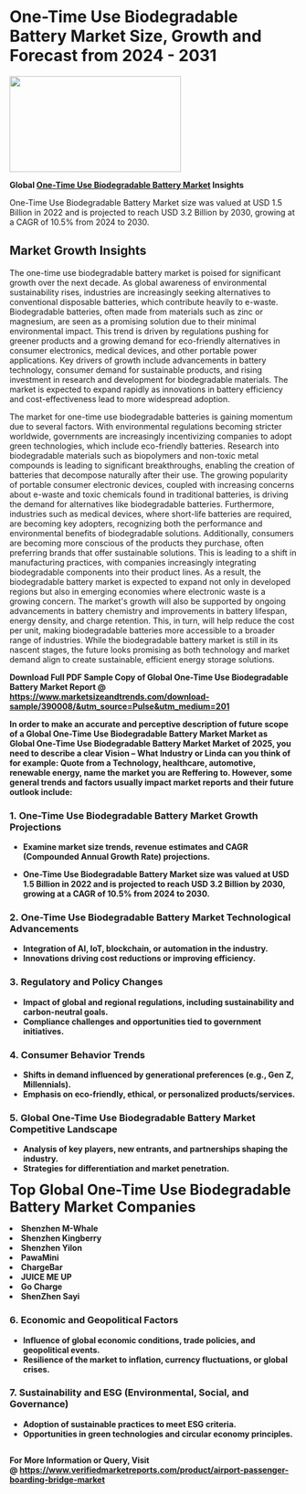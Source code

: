 <H1>One-Time Use Biodegradable Battery Market Size, Growth and Forecast from 2024 - 2031</H1><img class="aligncenter size-medium wp-image-584254" src="https://thirdeyenews.in/wp-content/uploads/2024/09/Global-Market-Research-300x168.jpeg" alt="" width="300" height="168" /><p><strong>Global&nbsp;<a href="https://www.marketsizeandtrends.com/download-sample/390008/&amp;utm_source=Pulse&amp;utm_medium=201">One-Time Use Biodegradable Battery Market</a> Insights</strong></p><p>One-Time Use Biodegradable Battery Market size was valued at USD 1.5 Billion in 2022 and is projected to reach USD 3.2 Billion by 2030, growing at a CAGR of 10.5% from 2024 to 2030.</p><p><h2>Market Growth Insights</h2> <p>The one-time use biodegradable battery market is poised for significant growth over the next decade. As global awareness of environmental sustainability rises, industries are increasingly seeking alternatives to conventional disposable batteries, which contribute heavily to e-waste. Biodegradable batteries, often made from materials such as zinc or magnesium, are seen as a promising solution due to their minimal environmental impact. This trend is driven by regulations pushing for greener products and a growing demand for eco-friendly alternatives in consumer electronics, medical devices, and other portable power applications. Key drivers of growth include advancements in battery technology, consumer demand for sustainable products, and rising investment in research and development for biodegradable materials. The market is expected to expand rapidly as innovations in battery efficiency and cost-effectiveness lead to more widespread adoption. </p> <p><strong></strong></p> <p>The market for one-time use biodegradable batteries is gaining momentum due to several factors. With environmental regulations becoming stricter worldwide, governments are increasingly incentivizing companies to adopt green technologies, which include eco-friendly batteries. Research into biodegradable materials such as biopolymers and non-toxic metal compounds is leading to significant breakthroughs, enabling the creation of batteries that decompose naturally after their use. The growing popularity of portable consumer electronic devices, coupled with increasing concerns about e-waste and toxic chemicals found in traditional batteries, is driving the demand for alternatives like biodegradable batteries. Furthermore, industries such as medical devices, where short-life batteries are required, are becoming key adopters, recognizing both the performance and environmental benefits of biodegradable solutions. Additionally, consumers are becoming more conscious of the products they purchase, often preferring brands that offer sustainable solutions. This is leading to a shift in manufacturing practices, with companies increasingly integrating biodegradable components into their product lines. As a result, the biodegradable battery market is expected to expand not only in developed regions but also in emerging economies where electronic waste is a growing concern. The market's growth will also be supported by ongoing advancements in battery chemistry and improvements in battery lifespan, energy density, and charge retention. This, in turn, will help reduce the cost per unit, making biodegradable batteries more accessible to a broader range of industries. While the biodegradable battery market is still in its nascent stages, the future looks promising as both technology and market demand align to create sustainable, efficient energy storage solutions.</p> <p><strong></p><p><span class=""><strong>Download Full PDF Sample Copy of Global One-Time Use Biodegradable Battery Market Report</strong> @ <a href="https://www.marketsizeandtrends.com/download-sample/390008/&amp;utm_source=Pulse&amp;utm_medium=201" target="_blank">https://www.marketsizeandtrends.com/download-sample/390008/&amp;utm_source=Pulse&amp;utm_medium=201</a></span></p><p>In order to make an accurate and perceptive description of future scope of a Global&nbsp;One-Time Use Biodegradable Battery Market Market as Global&nbsp;One-Time Use Biodegradable Battery Market Market of 2025, you need to describe a clear Vision &ndash; What Industry or Linda can you think of for example: Quote from a Technology, healthcare, automotive, renewable energy, name the market you are Reffering to. However, some general trends and factors usually impact market reports and their future outlook include:</p><h3>1.&nbsp;<strong>One-Time Use Biodegradable Battery Market Growth Projections</strong></h3><ul><li>Examine market size trends, revenue estimates and CAGR (Compounded Annual Growth Rate) projections.</li><li><p>One-Time Use Biodegradable Battery Market size was valued at USD 1.5 Billion in 2022 and is projected to reach USD 3.2 Billion by 2030, growing at a CAGR of 10.5% from 2024 to 2030.</p></li></ul><h3>2.&nbsp;<strong>One-Time Use Biodegradable Battery Market Technological Advancements</strong></h3><ul><li>Integration of AI, IoT, blockchain, or automation in the industry.</li><li>Innovations driving cost reductions or improving efficiency.</li></ul><h3>3.&nbsp;<strong>Regulatory and Policy Changes</strong></h3><ul><li>Impact of global and regional regulations, including sustainability and carbon-neutral goals.</li><li>Compliance challenges and opportunities tied to government initiatives.</li></ul><h3>4.&nbsp;<strong>Consumer Behavior Trends</strong></h3><ul><li>Shifts in demand influenced by generational preferences (e.g., Gen Z, Millennials).</li><li>Emphasis on eco-friendly, ethical, or personalized products/services.</li></ul><h3>5.&nbsp;<strong>Global One-Time Use Biodegradable Battery Market Competitive Landscape</strong></h3><ul><li>Analysis of key players, new entrants, and partnerships shaping the industry.</li><li>Strategies for differentiation and market penetration.</li></ul><p data-pm-slice="1 1 []"><span style="color: inherit; font-family: inherit; font-size: 25px;">Top Global One-Time Use Biodegradable Battery Market Companies</span></p><div class="" data-test-id=""><p><li>Shenzhen M-Whale</li><li> Shenzhen Kingberry</li><li> Shenzhen Yilon</li><li> PawaMini</li><li> ChargeBar</li><li> JUICE ME UP</li><li> Go Charge</li><li> ShenZhen Sayi</li></p></div><h3>6.&nbsp;<strong>Economic and Geopolitical Factors</strong></h3><ul><li>Influence of global economic conditions, trade policies, and geopolitical events.</li><li>Resilience of the market to inflation, currency fluctuations, or global crises.</li></ul><h3>7.&nbsp;<strong>Sustainability and ESG (Environmental, Social, and Governance)</strong></h3><ul><li>Adoption of sustainable practices to meet ESG criteria.</li><li>Opportunities in green technologies and circular economy principles.</li></ul><h2><strong style="font-size: 14px;">For More Information or Query, Visit @&nbsp;</strong><a style="background-color: #ffffff; font-size: 14px;" href="https://www.marketsizeandtrends.com/report/one-time-use-biodegradable-battery-market/" target="_blank">https://www.verifiedmarketreports.com/product/airport-passenger-boarding-bridge-market</a></h2>
